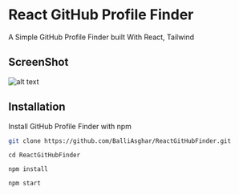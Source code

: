 # React GitHub Profile Finder

A Simple GitHub Profile Finder built With React, Tailwind

## ScreenShot

![alt text](https://i.ibb.co/gtjzQkm/Screenshot-2021-11-15-at-12-00-15-am.png)

## Installation

Install GitHub Profile Finder with npm

```bash
git clone https://github.com/BalliAsghar/ReactGitHubFinder.git
```

```
cd ReactGitHubFinder
```

```
npm install
```

```
npm start
```
